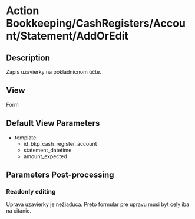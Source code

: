 # Action Bookkeeping/CashRegisters/Account/Statement/AddOrEdit

## Description

Zápis uzavierky na pokladnicnom účte.

## View

Form

## Default View Parameters

* template:
  * id_bkp_cash_register_account
  * statement_datetime
  * amount_expected

## Parameters Post-processing

### Readonly editing

Uprava uzavierky je nežiaduca. Preto formular pre upravu musi byt cely iba na citanie.
